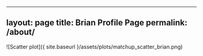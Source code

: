 
---
layout: page
title: Brian Profile Page
permalink: /about/
---

![Scatter plot]({ site.baseurl }/assets/plots/matchup_scatter_brian.png)
